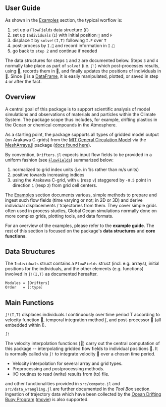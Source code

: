 ## User Guide

As shown in the [Examples](@ref) section, the typical worflow is:

1. set up a `FlowFields` data structure (`F`)
1. set up `Individuals` (`I`) with initial position `📌` and `F`
1. displace `I` by	`solve!(I,T)` following `I.F` over `T` 
1. post-process by `I.🔧` and record information in `I.🔴`
1. go back to `step 2` and continue if needed

The data structures for steps `1` and `2` are documented below. Steps `3` and `4` normally take place as part of `solve!` (i.e. `∫!`) which post-processes results, using 🔧, records them in 🔴, and finally updates the positions of individuals in 📌. Since 🔴 is a [DataFrame](https://juliadata.github.io/DataFrames.jl/latest/), it is easily manipulated, plotted, or saved in step `4` or after the fact.

## Overview

A central goal of this package is to support scientific analysis of model simulations and observations of materials and particles within the Climate System. The package scope thus includes, for example, drifting plastics in the Ocean or chemical compounds in the Atmosphere. 

As a starting point, the package supports all types of gridded model output (on Arakawa C-grids) from the [MIT General Circulation Model](https://mitgcm.readthedocs.io/en/latest/?badge=latest) via the [MeshArrays.jl](https://github.com/JuliaClimate/MeshArrays.jl) package ([docs found here](https://juliaclimate.github.io/MeshArrays.jl/dev/)). 

By convention, `Drifters.jl` expects input flow fields to be provided in a uniform fashion (see [`FlowFields`](@ref)) summarized below: 

1. normalized to grid index units (i.e. in 1/s rather than m/s units)
1. positive towards increasing indices
1. using the Arakawa C-grid, with `u` (resp `v`) staggered by `-0.5` point in direction `1` (resp `2`) from grid cell centers. 

The [Examples](@ref) section documents various, simple methods to prepare and ingest such flow fields (time varying or not; in 2D or 3D) and derive individual displacements / trajectories from them. They cover simple grids often used in process studies, Global Ocean simulations normally done on more complex grids, plotting tools, and data formats. 

For an overview of the examples, please refer to the **example guide**. The rest of this section is focused on the package's **data structures** and **core functions**.

## Data Structures

The `Individuals` struct contains a `FlowFields` struct (incl. e.g. arrays), initial positions for the individuals, and the other elements (e.g. functions) involved in `∫!(I,T)` as documented hereafter.

```@autodocs
Modules = [Drifters]
Order   = [:type]
```

## Main Functions

`∫!(I,T)` displaces individuals I continuously over time period T according to velocity function 🚄, temporal integration method ∫, and post-processor 🔧 (all embedded within I).

```@docs
∫!
```

The velocity interpolation functions (🚄) carry out the central computation of this package -- interpolating gridded flow fields to individual positions 📌. It is normally called via `∫!` to integrate velocity 🚄 over a chosen time period. 

- Velocity interpolation for several array and grid types.
- Preprocessing and postprocessing methods.
- I/O routines to read (write) results from (to) file.

and other functionalities provided in `src/compute.jl` and `src/data_wrangling.jl` are further documented in the _Tool Box_ section. Ingestion of trajectory data which have been collected by the [Ocean Drifting Buoy Program](https://doi.org/10.1002/2016JC011716) ([movie](https://youtu.be/82HPnYBtoVo)) is also supported.

